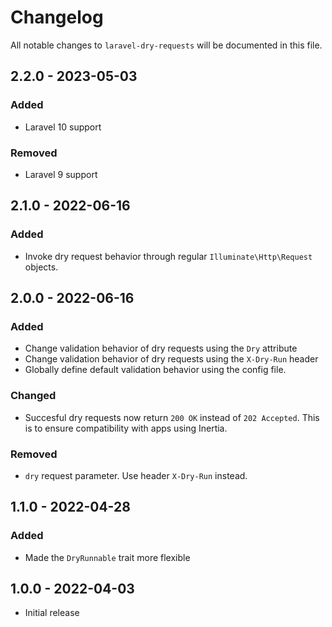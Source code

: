# Changelog

All notable changes to `laravel-dry-requests` will be documented in this file.

## 2.2.0 - 2023-05-03

### Added

- Laravel 10 support

### Removed

- Laravel 9 support

## 2.1.0 - 2022-06-16

### Added

- Invoke dry request behavior through regular `Illuminate\Http\Request` objects.

## 2.0.0 - 2022-06-16

### Added

- Change validation behavior of dry requests using the `Dry` attribute
- Change validation behavior of dry requests using the `X-Dry-Run` header
- Globally define default validation behavior using the config file.

### Changed

- Succesful dry requests now return `200 OK` instead of `202 Accepted`.
This is to ensure compatibility with apps using Inertia.

### Removed

- `dry` request parameter. Use header `X-Dry-Run` instead.

## 1.1.0 - 2022-04-28

### Added

- Made the `DryRunnable` trait more flexible

## 1.0.0 - 2022-04-03

- Initial release

